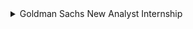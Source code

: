 
<details>
<summary> Goldman Sachs New Analyst Internship</summary>
<br>
About <br>
As a new analyst, you will learn about our businesses, develop important relationships, and build career-enhancing skills.<br>

#### BASIC QUALIFICATIONS <br>
Students graduating from a Bachelors or Masters degree program(Final Year Students)<br>


Official Website- <br>
https://www.goldmansachs.com/careers/students/programs/india/new-analyst-program.html<br>
<br>
